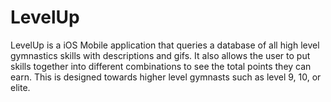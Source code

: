 # LevelUp
LevelUp is a iOS Mobile application that queries a database of all high level gymnastics skills with descriptions and gifs. It also allows the user to put skills together into different combinations to see the total points they can earn. This is designed towards higher level gymnasts such as level 9, 10, or elite.
